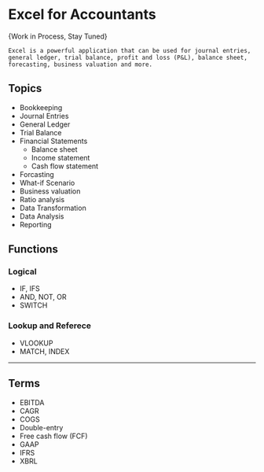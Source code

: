 # Excel for Accountants

{Work in Process, Stay Tuned}

`
Excel is a powerful application that can be used for journal entries, general ledger, trial balance, profit and loss (P&L), balance sheet, forecasting, business valuation and more.
`

## Topics
* Bookkeeping 
* Journal Entries
* General Ledger
* Trial Balance
* Financial Statements
  * Balance sheet
  * Income statement
  * Cash flow statement
* Forcasting
* What-if Scenario
* Business valuation
* Ratio analysis
* Data Transformation
* Data Analysis
* Reporting


## Functions
### Logical
* IF, IFS
* AND, NOT, OR
* SWITCH

### Lookup and Referece
* VLOOKUP
* MATCH, INDEX


-----

## Terms
* EBITDA
* CAGR
* COGS 
* Double-entry 
* Free cash flow (FCF)
* GAAP
* IFRS
* XBRL

